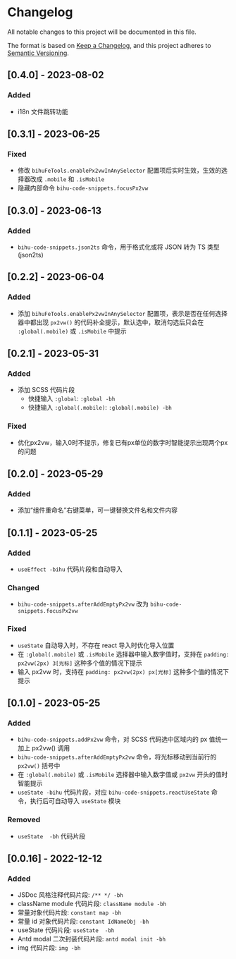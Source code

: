# Changelog

All notable changes to this project will be documented in this file.

The format is based on [Keep a Changelog](https://keepachangelog.com/en/1.0.0/),
and this project adheres to [Semantic Versioning](https://semver.org/spec/v2.0.0.html).

## [0.4.0] - 2023-08-02

### Added

- i18n 文件跳转功能

## [0.3.1] - 2023-06-25

### Fixed

- 修改 `bihuFeTools.enablePx2vwInAnySelector` 配置项后实时生效，生效的选择器改成 `.mobile` 和 `.isMobile`
- 隐藏内部命令 `bihu-code-snippets.focusPx2vw`

## [0.3.0] - 2023-06-13

### Added

- `bihu-code-snippets.json2ts` 命令，用于格式化或将 JSON 转为 TS 类型(json2ts)

## [0.2.2] - 2023-06-04

### Added

- 添加 `bihuFeTools.enablePx2vwInAnySelector` 配置项，表示是否在任何选择器中都出现 `px2vw()` 的代码补全提示，默认选中，取消勾选后只会在 `:global(.mobile)` 或 `.isMobile` 中提示

## [0.2.1] - 2023-05-31

### Added

- 添加 SCSS 代码片段
  - 快捷输入 `:global`: `:global -bh`
  - 快捷输入 `:global(.mobile)`: `:global(.mobile) -bh`

### Fixed

- 优化px2vw，输入0时不提示，修复已有px单位的数字时智能提示出现两个px的问题

## [0.2.0] - 2023-05-29

### Added

- 添加“组件重命名”右键菜单，可一键替换文件名和文件内容

## [0.1.1] - 2023-05-25

### Added

- `useEffect -bihu` 代码片段和自动导入

### Changed

- `bihu-code-snippets.afterAddEmptyPx2vw` 改为 `bihu-code-snippets.focusPx2vw`

### Fixed

- `useState` 自动导入时，不存在 react 导入时优化导入位置
- 在 `:global(.mobile)` 或 `.isMobile` 选择器中输入数字值时，支持在 `padding: px2vw(2px) 3[光标]` 这种多个值的情况下提示
- 输入 px2vw 时，支持在 `padding: px2vw(2px) px[光标]` 这种多个值的情况下提示

## [0.1.0] - 2023-05-25

### Added

- `bihu-code-snippets.addPx2vw` 命令，对 SCSS 代码选中区域内的 px 值统一加上 px2vw() 调用
- `bihu-code-snippets.afterAddEmptyPx2vw` 命令，将光标移动到当前行的 `px2vw()` 括号中
- 在 `:global(.mobile)` 或 `.isMobile` 选择器中输入数字值或 `px2vw` 开头的值时智能提示
- `useState -bihu` 代码片段，对应 `bihu-code-snippets.reactUseState` 命令，执行后可自动导入 `useState` 模块

### Removed

- `useState  -bh` 代码片段

## [0.0.16] - 2022-12-12

### Added

- JSDoc 风格注释代码片段: `/** */ -bh`
- className module 代码片段: `className module -bh`
- 常量对象代码片段: `constant map -bh`
- 常量 id 对象代码片段: `constant IdNameObj -bh`
- useState 代码片段: `useState  -bh`
- Antd modal 二次封装代码片段: `antd modal init -bh`
- img 代码片段: `img -bh`
